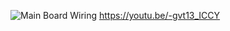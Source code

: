 ![Main Board Wiring](https://github.com/user-attachments/assets/39ab542b-2ac8-4049-ae33-bee1c33a402c)
https://youtu.be/-gvt13_ICCY
